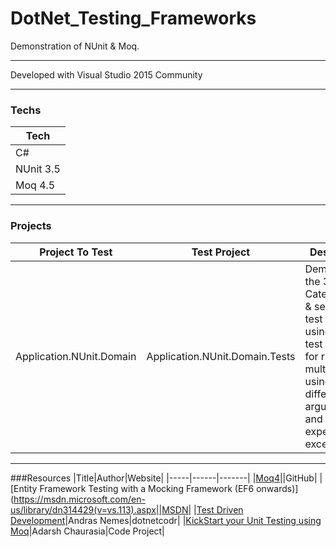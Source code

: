 # DotNet_Testing_Frameworks

Demonstration of NUnit &amp; Moq.

---

Developed with Visual Studio 2015 Community

---

### Techs
|Tech|
|----|
|C#|
|NUnit 3.5|
|Moq 4.5|

---

### Projects
|Project To Test|Test Project|Description|
|---------------|------------|-----------|
|Application.NUnit.Domain|Application.NUnit.Domain.Tests|Demonstrates the 3A's, Categorizing & setting up test fixtures, using multiple test fixtures for running multiple tests using different arguments, and handling expected exceptions|

---

###Resources
|Title|Author|Website|
|-----|------|-------|
|[Moq4](https://github.com/Moq/moq4/wiki/Quickstart)||GitHub|
|[Entity Framework Testing with a Mocking Framework (EF6 onwards)](https://msdn.microsoft.com/en-us/library/dn314429(v=vs.113).aspx||MSDN|
|[Test Driven Development](https://dotnetcodr.com/test-driven-development/)|Andras Nemes|dotnetcodr|
|[KickStart your Unit Testing using Moq](http://www.codeproject.com/Articles/796014/KickStart-your-Unit-Testing-using-Moq)|Adarsh Chaurasia|Code Project|


